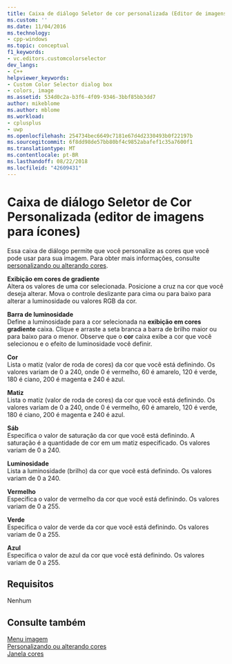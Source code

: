```yaml
---
title: Caixa de diálogo Seletor de cor personalizada (Editor de imagens para ícones) | Microsoft Docs
ms.custom: ''
ms.date: 11/04/2016
ms.technology:
- cpp-windows
ms.topic: conceptual
f1_keywords:
- vc.editors.customcolorselector
dev_langs:
- C++
helpviewer_keywords:
- Custom Color Selector dialog box
- colors, image
ms.assetid: 534d0c2a-b3f6-4f09-9346-3bbf85bb3dd7
author: mikeblome
ms.author: mblome
ms.workload:
- cplusplus
- uwp
ms.openlocfilehash: 254734bec6649c7181e67d4d2330493b0f22197b
ms.sourcegitcommit: 6f8dd98de57bb80bf4c9852abafef1c35a7600f1
ms.translationtype: MT
ms.contentlocale: pt-BR
ms.lasthandoff: 08/22/2018
ms.locfileid: "42609431"
---
```

# <a name="custom-color-selector-dialog-box-image-editor-for-icons"></a>Caixa de diálogo Seletor de Cor Personalizada (editor de imagens para ícones)

Essa caixa de diálogo permite que você personalize as cores que você pode usar para sua imagem. Para obter mais informações, consulte [personalizando ou alterando cores](../windows/customizing-or-changing-colors-image-editor-for-icons.md).

**Exibição em cores de gradiente**  
Altera os valores de uma cor selecionada. Posicione a cruz na cor que você deseja alterar. Mova o controle deslizante para cima ou para baixo para alterar a luminosidade ou valores RGB da cor.

**Barra de luminosidade**  
Define a luminosidade para a cor selecionada na **exibição em cores gradiente** caixa. Clique e arraste a seta branca a barra de brilho maior ou para baixo para o menor. Observe que o **cor** caixa exibe a cor que você selecionou e o efeito de luminosidade você definir.

**Cor**  
Lista o matiz (valor de roda de cores) da cor que você está definindo. Os valores variam de 0 a 240, onde 0 é vermelho, 60 é amarelo, 120 é verde, 180 é ciano, 200 é magenta e 240 é azul.

**Matiz**  
Lista o matiz (valor de roda de cores) da cor que você está definindo. Os valores variam de 0 a 240, onde 0 é vermelho, 60 é amarelo, 120 é verde, 180 é ciano, 200 é magenta e 240 é azul.

**Sáb**  
Especifica o valor de saturação da cor que você está definindo. A saturação é a quantidade de cor em um matiz especificado. Os valores variam de 0 a 240.

**Luminosidade**  
Lista a luminosidade (brilho) da cor que você está definindo. Os valores variam de 0 a 240.

**Vermelho**  
Especifica o valor de vermelho da cor que você está definindo. Os valores variam de 0 a 255.

**Verde**  
Especifica o valor de verde da cor que você está definindo. Os valores variam de 0 a 255.

**Azul**  
Especifica o valor de azul da cor que você está definindo. Os valores variam de 0 a 255.

## <a name="requirements"></a>Requisitos

Nenhum

## <a name="see-also"></a>Consulte também

[Menu imagem](../windows/image-menu-image-editor-for-icons.md)  
[Personalizando ou alterando cores](../windows/customizing-or-changing-colors-image-editor-for-icons.md)  
[Janela cores](../windows/colors-window-image-editor-for-icons.md)